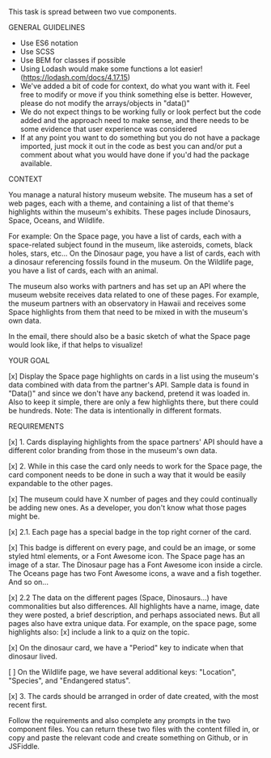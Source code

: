 This task is spread between two vue components.

GENERAL GUIDELINES

- Use ES6 notation
- Use SCSS
- Use BEM for classes if possible
- Using Lodash would make some functions a lot easier! (https://lodash.com/docs/4.17.15)
- We've added a bit of code for context, do what you want with it. Feel free to modify or move if you think something else is better. However, please do not modify the arrays/objects in "data()"
- We do not expect things to be working fully or look perfect but the code added and the approach need to make sense, and there needs to be some evidence that user experience was considered
- If at any point you want to do something but you do not have a package imported, just mock it out in the code as best you can and/or put a comment about what you would have done if you'd had the package available.


CONTEXT

You manage a natural history museum website. The museum has a set of web pages, each with a theme, and containing a list of that theme's highlights within the museum's exhibits. These pages include Dinosaurs, Space, Oceans, and Wildlife.

For example:
On the Space page, you have a list of cards, each with a space-related subject found in the museum, like asteroids, comets, black holes, stars, etc...
On the Dinosaur page, you have a list of cards, each with a dinosaur referencing fossils found in the museum.
On the Wildlife page, you have a list of cards, each with an animal.

The museum also works with partners and has set up an API where the museum website receives data related to one of these pages. For example, the museum partners with an observatory in Hawaii and receives some Space highlights from them that need to be mixed in with the museum's own data.

In the email, there should also be a basic sketch of what the Space page would look like, if that helps to visualize!

YOUR GOAL

[x] Display the Space page highlights on cards in a list using the museum's data combined with data from the partner's API. Sample data is found in "Data()" and since we don't have any backend, pretend it was loaded in. Also to keep it simple, there are only a few highlights there, but there could be hundreds. Note: The data is intentionally in different formats.



REQUIREMENTS

[x] 1. Cards displaying highlights from the space partners' API should have a different color branding from those in the museum's own data.

[x] 2. While in this case the card only needs to work for the Space page, the card component needs to be done in such a way that it would be easily expandable to the other pages. 

[x] The museum could have X number of pages and they could continually be adding new ones. As a developer, you don't know what those pages might be.

[x] 2.1. Each page has a special badge in the top right corner of the card. 

[x] This badge is different on every page, and could be an image, or some styled html elements, or a Font Awesome icon. The Space page has an image of a star. The Dinosaur page has a Font Awesome icon inside a circle. The Oceans page has two Font Awesome icons, a wave and a fish together. And so on...

[x] 2.2 The data on the different pages (Space, Dinosaurs...) have commonalities but also differences. All highlights have a name, image, date they were posted, a brief description, and perhaps associated news. But all pages also have extra unique data. For example, on the space page, some highlights also: 
[x] include a link to a quiz on the topic. 

[x] On the dinosaur card, we have a "Period" key to indicate when that dinosaur lived. 

[ ] On the Wildlife page, we have several additional keys: "Location", "Species", and "Endangered status".

[x] 3. The cards should be arranged in order of date created, with the most recent first.


Follow the requirements and also complete any prompts in the two component files. You can return these two files with the content filled in, or copy and paste the relevant code and create something on Github, or in JSFiddle.


